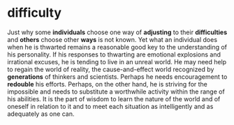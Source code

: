 # difficulty

Just why some  **individuals**  choose one way of  **adjusting**  to their  **difficulties**  and  **others**  choose other  **ways**  is not known. Yet what an individual does when he is thwarted remains a reasonable good key to the understanding of his personality. If his responses to thwarting are emotional explosions and irrational excuses, he is tending to live in an unreal world. He may need help to regain the world of reality, the cause-and-effect world recognized by  **generations**  of thinkers and scientists. Perhaps he needs encouragement to  **redouble**  his efforts. Perhaps, on the other hand, he is striving for the impossible and needs to substitute a worthwhile activity within the range of his abilities. It is the part of wisdom to learn the nature of the world and of oneself in relation to it and to meet each situation as intelligently and as adequately as one can.

 